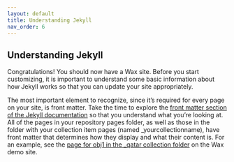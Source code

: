 ```yaml
---
layout: default
title: Understanding Jekyll
nav_order: 6
---
```

## **Understanding Jekyll**

Congratulations\! You should now have a Wax site. Before you start customizing, it is important to understand some basic information about how Jekyll works so that you can update your site appropriately.

The most important element to recognize, since it’s required for every page on your site, is front matter. Take the time to explore the [front matter section of the Jekyll documentation](https://jekyllrb.com/docs/front-matter/) so that you understand what you’re looking at. All of the pages in your repository pages folder, as well as those in the folder with your collection item pages (named \_yourcollectionname), have front matter that determines how they display and what their content is. For an example, see the [page for obj1 in the \_qatar collection folder](https://github.com/minicomp/wax/blob/main/_qatar/obj1.md) on the Wax demo site.
